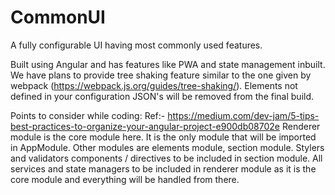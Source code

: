 # CommonUI
A fully configurable UI having most commonly used features.

Built using Angular and has features like PWA and state management inbuilt.
We have plans to provide tree shaking feature similar to the one given by webpack (https://webpack.js.org/guides/tree-shaking/). Elements not defined in your configuration JSON's will be removed from the final build.

Points to consider while coding:
Ref:- https://medium.com/dev-jam/5-tips-best-practices-to-organize-your-angular-project-e900db08702e
Renderer module is the core module here. It is the only module that will be imported in AppModule.
Other modules are elements module, section module. 
Stylers and validators components / directives to be included in section module.
All services and state managers to be included in renderer module as it is the core module and everything 
will be handled from there.

